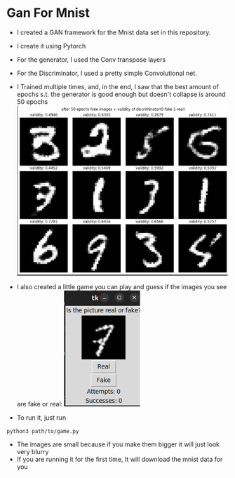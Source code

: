 # Gan For Mnist
- I created a GAN framework for the Mnist data set in this repository.
- I create it using Pytorch
- For the generator, I used the Conv transpose layers
- For the Discriminator, I used a pretty simple Convolutional net.
- I Trained multiple times, and, in the end, I saw that the best amount of epochs s.t. the generator is good enough but doesn't collapse is around 50 epochs
![How Fake Images Look](pics/fake.png)

- I also created a little game you can play and guess if the images you see are fake or real:
  ![game](pics/game.png)
- To run it, just run
```
python3 path/to/game.py
```
- The images are small because if you make them bigger it will just look very blurry
- If you are running it for the first time, It will download the mnist data for you
